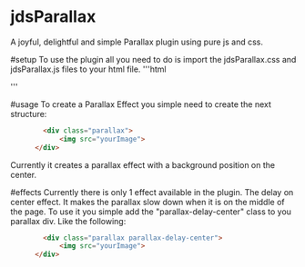 # jdsParallax
A joyful, delightful and simple Parallax plugin using pure js and css.

#setup
To use the plugin all you need to do is import the jdsParallax.css and jdsParallax.js files to your html file.
'''html
<link rel="stylesheet" href="/jdsParallax/jdsParallax.css">
<script src="/jdsParallax/jdsParallax.js"></script>
'''

#usage
To create a Parallax Effect you simple need to create the next structure:
```html
		<div class="parallax">
    		<img src="yourImage">
	  </div>
```

Currently it creates a parallax effect with a background position on the center.

#effects
Currently there is only 1 effect available in the plugin. The delay on center effect. It makes the parallax slow down when it is on the middle of the page.
To use it you simple add the "parallax-delay-center" class to you parallax div. Like the following:
```html
		<div class="parallax parallax-delay-center">
    		<img src="yourImage">
	  </div>
```

